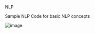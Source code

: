 NLP

Sample NLP Code for basic NLP concepts

![image](https://user-images.githubusercontent.com/14371198/232328170-561ffd34-d292-4d3b-9a69-91f8580db21a.png)
